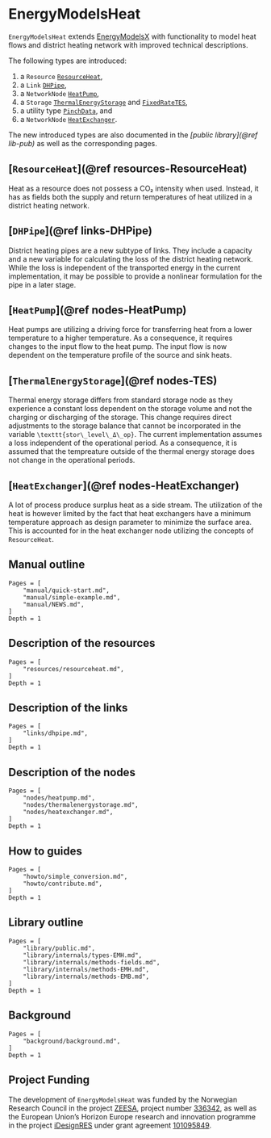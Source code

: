 # EnergyModelsHeat

`EnergyModelsHeat` extends [EnergyModelsX](https://github.com/EnergyModelsX) with functionality to model heat flows and district heating network with improved technical descriptions.

The following types are introduced:

1. a `Resource` [`ResourceHeat`](@ref),
2. a `Link` [`DHPipe`](@ref),
3. a `NetworkNode` [`HeatPump`](@ref),
4. a `Storage` [`ThermalEnergyStorage`](@ref) and [`FixedRateTES`](@ref),
5. a utility type [`PinchData`](@ref), and
6. a `NetworkNode` [`HeatExchanger`](@ref).

The new introduced types are also documented in the *[public library](@ref lib-pub)* as well as the corresponding pages.

## [`ResourceHeat`](@ref resources-ResourceHeat)

Heat as a resource does not possess a CO₂ intensity when used.
Instead, it has as fields both the supply and return temperatures of heat utilized in a district heating network.

## [`DHPipe`](@ref links-DHPipe)

District heating pipes are a new subtype of links.
They include a capacity and a new variable for calculating the loss of the district heating network.
While the loss is independent of the transported energy in the current implementation, it may be possible to provide a nonlinear formulation for the pipe in a later stage.

## [`HeatPump`](@ref nodes-HeatPump)

Heat pumps are utilizing a driving force for transferring heat from a lower temperature to a higher temperature.
As a consequence, it requires changes to the input flow to the heat pump.
The input flow is now dependent on the temperature profile of the source and sink heats.

## [`ThermalEnergyStorage`](@ref nodes-TES)

Thermal energy storage differs from standard storage node as they experience a constant loss dependent on the storage volume and not the charging or discharging of the storage.
This change requires direct adjustments to the storage balance that cannot be incorporated in the variable ``\texttt{stor\_level\_Δ\_op}``.
The current implementation assumes a loss independent of the operational period.
As a consequence, it is assumed that the tempreature outside of the thermal energy storage does not change in the operational periods.

## [`HeatExchanger`](@ref nodes-HeatExchanger)

A lot of process produce surplus heat as a side stream.
The utilization of the heat is however limited by the fact that heat exchangers have a minimum temperature approach as design parameter to minimize the surface area.
This is accounted for in the heat exchanger node utilizing the concepts of `ResourceHeat`.

## Manual outline

```@contents
Pages = [
    "manual/quick-start.md",
    "manual/simple-example.md",
    "manual/NEWS.md",
]
Depth = 1
```

## Description of the resources

```@contents
Pages = [
    "resources/resourceheat.md",
]
Depth = 1
```

## Description of the links

```@contents
Pages = [
    "links/dhpipe.md",
]
Depth = 1
```

## Description of the nodes

```@contents
Pages = [
    "nodes/heatpump.md",
    "nodes/thermalenergystorage.md",
    "nodes/heatexchanger.md",
]
Depth = 1
```

## How to guides

```@contents
Pages = [
    "howto/simple_conversion.md",
    "howto/contribute.md",
]
Depth = 1
```

## Library outline

```@contents
Pages = [
    "library/public.md",
    "library/internals/types-EMH.md",
    "library/internals/methods-fields.md",
    "library/internals/methods-EMH.md",
    "library/internals/methods-EMB.md",
]
Depth = 1
```

## Background

```@contents
Pages = [
    "background/background.md",
]
Depth = 1
```

## Project Funding

The development of `EnergyModelsHeat` was funded by the Norwegian Research Council in the project [ZEESA](https://www.sintef.no/en/projects/2023/zeesa-zero-emission-energy-systems-for-the-arctic/), project number [336342](https://prosjektbanken.forskningsradet.no/project/FORISS/336342), as well as the European Union’s Horizon Europe research and innovation programme in the project [iDesignRES](https://idesignres.eu/) under grant agreement [101095849](https://doi.org/10.3030/101095849).
